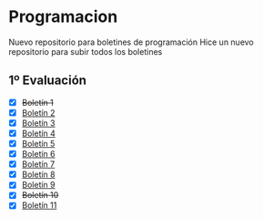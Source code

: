 # Programacion
Nuevo repositorio para boletines de programación
Hice un nuevo repositorio para subir todos los boletines
## 1º Evaluación
- [x] ~~Boletín 1~~ 
- [x] [Boletín 2]()
- [x] [Boletín 3]()
- [x] [Boletín 4]()
- [x] [Boletín 5]()
- [x] [Boletín 6]()
- [x] [Boletín 7]()
- [x] [Boletín 8]()
- [x] [Boletín 9]()
- [x] ~~Boletín 10~~ 
- [x] [Boletín 11]()
